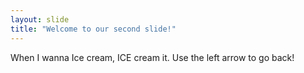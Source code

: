 ```yaml
---
layout: slide
title: "Welcome to our second slide!"
---
```

When I wanna Ice cream, ICE cream it.
Use the left arrow to go back!

